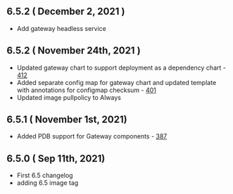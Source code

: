 ## 6.5.2 ( December 2, 2021 )
* Add gateway headless service
## 6.5.2 ( November 24th, 2021 )
* Updated gateway chart to support deployment as a dependency chart - [412](https://github.com/aquasecurity/aqua-helm/pull/412)
* Added separate config map for gateway chart and updated template with annotations for configmap checksum - [401](https://github.com/aquasecurity/aqua-helm/pull/401)
* Updated image pullpolicy to Always
## 6.5.1 ( November 1st, 2021)
* Added PDB support for Gateway components - [387](https://github.com/aquasecurity/aqua-helm/pull/387)
## 6.5.0 ( Sep 11th, 2021)
* First 6.5 changelog
* adding 6.5 image tag
